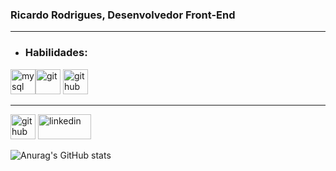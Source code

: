 <h3> Ricardo Rodrigues, Desenvolvedor Front-End </h3>

<hr>

+ ### Habilidades:</h4>

<img src="https://www.svgrepo.com/show/303251/mysql-logo.svg" alt='mysql' height='40'><img src="https://cdn.worldvectorlogo.com/logos/git-icon.svg" alt='git' height='40'>
<img src="https://www.svgrepo.com/show/305241/github.svg" alt='github' height='40'>

<hr>

[<img src='https://www.logo.wine/a/logo/GitHub/GitHub-Wordmark-White-Dark-Background-Logo.wine.svg' alt='github' height='40' wisth="85" target="_blank">](https://github.com/davissbf)
[<img src='https://cdn.worldvectorlogo.com/logos/linkedin.svg' alt='linkedin' height='40' width="85" target="_blank">](https://www.linkedin.com/in/ricardo-alves-601b46106/) 

![Anurag's GitHub stats](https://github-readme-stats.vercel.app/api?username=Microfugo&show_icons=true&theme=radical)

